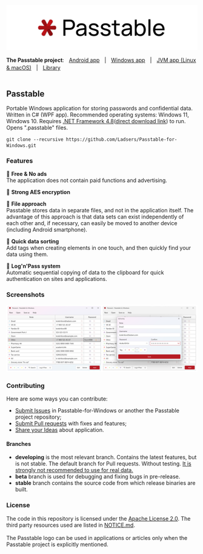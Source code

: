 ![cover](https://github.com/Ladsers/Passtable-for-Windows/raw/developing/.github/readme/github_readme_cover.png)

**The Passtable project**:ㅤ[Android app](https://github.com/Ladsers/Passtable-Android)ㅤ|ㅤ<ins>Windows app</ins>ㅤ|ㅤ[JVM app (Linux & macOS)](https://github.com/Ladsers/Passtable-JVM)ㅤ|ㅤ[Library](https://github.com/Ladsers/Passtable-Lib)
</br></br>


## Passtable
Portable Windows application for storing passwords and confidential data. Written in C# (WPF app). Recommended operating systems: Windows 11, Windows 10. Requires [.NET Framework 4.8](https://dotnet.microsoft.com/en-us/download/dotnet-framework/net48)([direct download link](https://dotnet.microsoft.com/en-us/download/dotnet-framework/thank-you/net48-offline-installer)) to run. Opens ".passtable" files.

```
git clone --recursive https://github.com/Ladsers/Passtable-for-Windows.git
```

### Features
🔸 **Free & No ads** </br>
The application does not contain paid functions and advertising.

🔸 **Strong AES encryption** </br>

🔸 **File approach** </br>
Passtable stores data in separate files, and not in the application itself. The advantage of this approach is that data sets can exist independently of each other and, if necessary, can easily be moved to another device (including Android smartphone).

🔸 **Quick data sorting** </br>
Add tags when creating elements in one touch, and then quickly find your data using them.

🔸 **Log'n'Pass system** </br>
Automatic sequential copying of data to the clipboard for quick authentication on sites and applications.

### Screenshots
![screenshot](https://github.com/Ladsers/Passtable-for-Windows/raw/developing/.github/readme/github_windows.png)

### Contributing
Here are some ways you can contribute:
+ [Submit Issues](https://github.com/Ladsers/Passtable-for-Windows/issues/new/choose) in Passtable-for-Windows or another the Passtable project repository;
+ [Submit Pull requests](https://github.com/Ladsers/Passtable-for-Windows/pulls) with fixes and features;
+ [Share your Ideas](https://github.com/Ladsers/Passtable-for-Windows/discussions/categories/ideas) about application.

#### Branches
+ **developing** is the most relevant branch. Contains the latest features, but is not stable. The default branch for Pull requests. Without testing. <ins>It is strongly not recommended to use for real data.</ins>
+ **beta** branch is used for debugging and fixing bugs in pre-release.
+ **stable** branch contains the source code from which release binaries are built.

### License
The code in this repository is licensed under the [Apache License 2.0](https://github.com/Ladsers/Passtable-for-Windows/blob/developing/LICENSE.md). The third party resources used are listed in [NOTICE.md](https://github.com/Ladsers/Passtable-for-Windows/blob/developing/NOTICE.md).
</br></br>
The Passtable logo can be used in applications or articles only when the Passtable project is explicitly mentioned.
